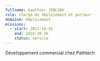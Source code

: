 ```yaml
---
fullname: Gauthier JENCZAK
role: Chargé de déploiement et porteur
domaine: Déploiement
missions:
  - start: 2021-10-26
    end: 2024-10-26
    status: service
---
```


Développement commercial chez Pathtech
